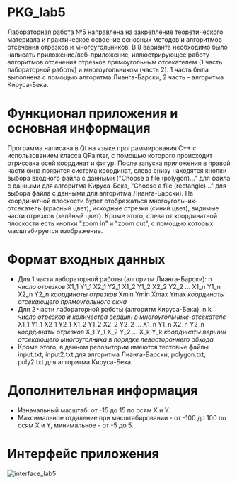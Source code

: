 # PKG_lab5

Лабораторная работа №5 направлена на закрепление теоретического материала и практическое освоение основных методов и алгоритмов отсечения отрезков и многоугольников. В 8 варианте необходимо было написать приложение/веб-приложение, иллюстрирующее работу алгоритмов отсечения отрезков прямоугольным отсекателем (1 часть лабораторной работы) и многоугольником (часть 2). 1 часть была выполнена с помощью алгоритма Лианга-Барски, 2 часть - алгоритма Кируса-Бека.

# Функционал приложения и основная информация

Программа написана в Qt на языке программирования C++ с использованием класса QPainter, с помощью которого происходит отрисовка осей координат и фигур.
После запуска приложения в правой части окна появится система координат, слева снизу находятся кнопки выбора входного файла с данными ("Choose a file (polygon)..." для файла с данными для алгоритма Кируса-Бека, "Choose a file (rectangle)..." для выбора файла с данными для алгоритма Лианга-Барски). На координатной плоскости будет отображаться многоугольник-отсекатель (красный цвет), исходные отрезки (синий цвет), видимые части отрезков (зелёный цвет). Кроме этого, слева от координатной плоскости есть кнопки "zoom in" и "zoom out", с помощью которых масштабируется изображение.

# Формат входных данных

- Для 1 части лабораторной работы (алгоритм Лианга-Барски):
  n *число отрезков*
  X1_1 Y1_1 X2_1 Y2_1
  X1_2 Y1_2 X2_2 Y2_2
  ...
  X1_n Y1_n X2_n Y2_n *координаты отрезков*
  Xmin Ymin Xmax Ymax *координаты отсекающего прямоугольного окна*
- Для 2 части лабораторной работы (алгоритм Кируса-Бека):
  n k *число отрезков и количества вершин в многоугольнике-отсекателе*
  X1_1 Y1_1 X2_1 Y2_1
  X1_2 Y1_2 X2_2 Y2_2
  ...
  X1_n Y1_n X2_n Y2_n *координаты отрезков*
  X_1 Y_1
  X_2 Y_2
  ...
  X_k Y_k *координаты вершин отсекающего многоуголника в порядке левостороннего обхода*
- Кроме этого, в данном репозитории имеются тестовые файлы input.txt, input2.txt для алгоритма Лианга-Барски, polygon.txt, poly2.txt для алгоритма Кируса-Бека.

# Дополнительная информация

- Изначальный масштаб: от -15 до 15 по осям X и Y.
- Максимальное отдаление при масштабировании - от -100 до 100 по осям X и Y, минимальное - от -5 до 5.

# Интерфейс приложения

![interface_lab5](https://github.com/KTDreal/PKG_lab5/assets/144488732/a810c45c-365a-4015-8727-4d5116afdd88)

